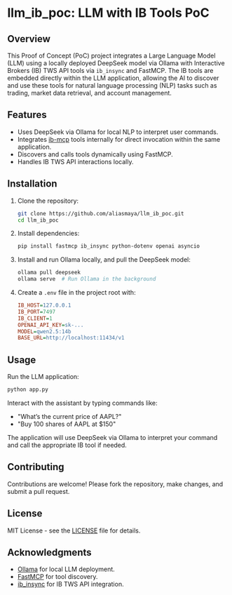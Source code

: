 # llm_ib_poc: LLM with IB Tools PoC

## Overview

This Proof of Concept (PoC) project integrates a Large Language Model (LLM) using a locally deployed DeepSeek model via Ollama with Interactive Brokers (IB) TWS API tools via `ib_insync` and FastMCP. The IB tools are embedded directly within the LLM application, allowing the AI to discover and use these tools for natural language processing (NLP) tasks such as trading, market data retrieval, and account management.

## Features

- Uses DeepSeek via Ollama for local NLP to interpret user commands.
- Integrates [ib-mcp](https://github.com/aliasmaya/ib-mcp) tools internally for direct invocation within the same application.
- Discovers and calls tools dynamically using FastMCP.
- Handles IB TWS API interactions locally.

## Installation

1. Clone the repository:

   ```bash
   git clone https://github.com/aliasmaya/llm_ib_poc.git
   cd llm_ib_poc
   ```

2. Install dependencies:

   ```bash
   pip install fastmcp ib_insync python-dotenv openai asyncio
   ```

3. Install and run Ollama locally, and pull the DeepSeek model:

   ```bash
   ollama pull deepseek
   ollama serve  # Run Ollama in the background
   ```

4. Create a `.env` file in the project root with:

   ```ini
   IB_HOST=127.0.0.1
   IB_PORT=7497
   IB_CLIENT=1
   OPENAI_API_KEY=sk-...
   MODEL=qwen2.5:14b
   BASE_URL=http://localhost:11434/v1
   ```

## Usage

Run the LLM application:

```bash
python app.py
```

Interact with the assistant by typing commands like:

- "What’s the current price of AAPL?"
- "Buy 100 shares of AAPL at $150"

The application will use DeepSeek via Ollama to interpret your command and call the appropriate IB tool if needed.

## Contributing

Contributions are welcome! Please fork the repository, make changes, and submit a pull request.

## License

MIT License - see the [LICENSE](LICENSE) file for details.

## Acknowledgments

- [Ollama](https://ollama.com) for local LLM deployment.
- [FastMCP](https://github.com/jlowin/fastmcp) for tool discovery.
- [ib_insync](https://github.com/erdewit/ib_insync) for IB TWS API integration.
